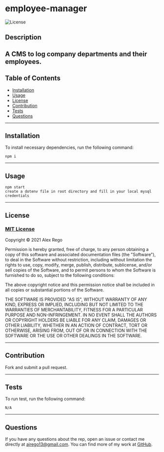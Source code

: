 # **employee-manager**
  
  ![License](https://img.shields.io/badge/license-MIT-blue)

  
  ## **Description**
  
  A CMS to log company departments and their employees.
  ---
  
  ## **Table of Contents**
  
  - [Installation](#installation)
  - [Usage](#usage)
  - [License](#license)
  - [Contribution](#contribution)
  - [Tests](#tests)
  - [Questions](#questions)
  
  ---
  
  ## **Installation**
  
  To install necessary dependencies, run the following command: 
  
  	npm i
  
  ---
  
  ## **Usage**
  
  	npm start
    create a dotenv file in root directory and fill in your local mysql credentials
  
  
  ---
  
  ## **License**
  
  ### [MIT License](https://spdx.org/licenses/MIT.html)

  Copyright &copy; 2021 Alex Rego 

Permission is hereby granted, free of charge, to any person obtaining a copy of this software and associated documentation files (the "Software"), to deal in the Software without restriction, including without limitation the rights to use, copy, modify, merge, publish, distribute, sublicense, and/or sell copies of the Software, and to permit persons to whom the Software is furnished to do so, subject to the following conditions:

The above copyright notice and this permission notice shall be included in all copies or substantial portions of the Software.

THE SOFTWARE IS PROVIDED "AS IS", WITHOUT WARRANTY OF ANY KIND, EXPRESS OR IMPLIED, INCLUDING BUT NOT LIMITED TO THE WARRANTIES OF MERCHANTABILITY, FITNESS FOR A PARTICULAR PURPOSE AND NON-INFRINGEMENT. IN NO EVENT SHALL THE AUTHORS OR COPYRIGHT HOLDERS BE LIABLE FOR ANY CLAIM, DAMAGES OR OTHER LIABILITY, WHETHER IN AN ACTION OF CONTRACT, TORT OR OTHERWISE, ARISING FROM, OUT OF OR IN CONNECTION WITH THE SOFTWARE OR THE USE OR OTHER DEALINGS IN THE SOFTWARE.
  
  ---

  ## **Contribution**

  Fork and submit a pull request.

  ---
  
  ## **Tests**
  
  To run test, run the following command:
  
  	N/A
  
  ---
  
  ## **Questions**
  
  If you have any questions about the rep, open an issue or contact me directly at [ajrego13@gmail.com](mailto:ajrego13@gmail.com). You can find more of my work at [GitHub](https://github.com/ajrego13).
  

